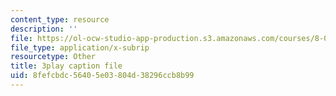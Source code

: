 ```yaml
---
content_type: resource
description: ''
file: https://ol-ocw-studio-app-production.s3.amazonaws.com/courses/8-01sc-classical-mechanics-fall-2016/8fefcbdc56405e03804d38296ccb8b99_TF93gm1_O8M.vtt
file_type: application/x-subrip
resourcetype: Other
title: 3play caption file
uid: 8fefcbdc-5640-5e03-804d-38296ccb8b99
---
```


